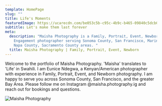 ```yaml
---
template: HomePage
slug: ""
title: Life's Moments
featuredImage: https://ucarecdn.com/be053c5b-c95c-4b9c-b465-09840c5dcb0b/
subtitle: Let's make them last forever
meta:
  description: "Maisha Photography is a Family, Portrait, Event, Newborn,
    Engagement photographer serving Sonoma County, San Francisco, Marin County,
    Napa County, Sacramento County areas. "
  title: Maisha Photography | Family, Portrait, Event, Newborn
---
```

Welcome to the portfolio of Maisha Photography. 'Maisha' translates to 'Life' in Swahili. I am Eunice Ndegwa, a Kenyan/American photographer with experience in Family, Portrait, Event, and Newborn photography. I am happy to serve you across Sonoma County, San Francisco, and the greater Bay Area. Please follow me on Instagram @maisha.photography.ig and reach out for bookings and questions. 

![Maisha Photography](https://ucarecdn.com/b71f804f-85d6-4151-b014-172573988d1a/ "Eunice Ndegwa of Maisha Photography")